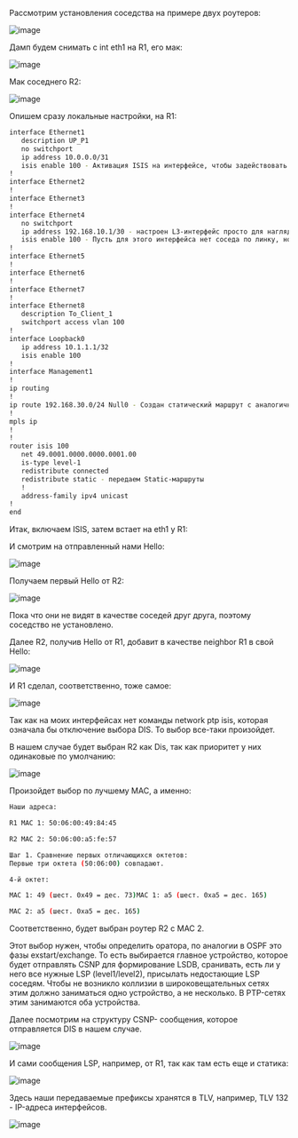 Рассмотрим установления соседства на примере двух роутеров:

![image](https://github.com/user-attachments/assets/cb620f1e-673c-4bda-9b23-e91a5830e9b0)

Дамп будем снимать с int eth1 на R1, его мак:

![image](https://github.com/user-attachments/assets/0eb6da02-6d12-4e9b-b3fc-b4a3a1295a73)

Мак соседнего R2:

![image](https://github.com/user-attachments/assets/b6c22128-c1ba-4de0-a67e-8e1fdea94bb9)

Опишем сразу локальные настройки, на R1:

```bash
interface Ethernet1
   description UP_P1
   no switchport
   ip address 10.0.0.0/31
   isis enable 100 - Активация ISIS на интерфейсе, чтобы задействовать его в обмене маршрутной информацией.
!
interface Ethernet2
!
interface Ethernet3
!
interface Ethernet4
   no switchport
   ip address 192.168.10.1/30 - настроен L3-интерфейс просто для наглядности передачи LSP в дампе.
   isis enable 100 - Пусть для этого интерфейса нет соседа по линку, но мы включаем на нем ISIS для возможности передать маршрут до 192.168.10.1/30.Вторым способом могло быть объявление сети через network в router ISIS.
!
interface Ethernet5
!
interface Ethernet6
!
interface Ethernet7
!
interface Ethernet8
   description To_Client_1
   switchport access vlan 100
!
interface Loopback0
   ip address 10.1.1.1/32
   isis enable 100
!
interface Management1
!
ip routing
!
ip route 192.168.30.0/24 Null0 - Создан статический маршрут с аналогичной целью для дампа.
!
mpls ip
!
!
router isis 100
   net 49.0001.0000.0000.0001.00
   is-type level-1
   redistribute connected 
   redistribute static - передаем Static-маршруты
   !
   address-family ipv4 unicast
!
end
```

Итак, включаем ISIS, затем встает на eth1 у R1:

И смотрим на отправленный нами Hello:

![image](https://github.com/user-attachments/assets/5cd768bd-440d-4291-8321-a09c2cb95b12)

Получаем первый Hello от R2:

![image](https://github.com/user-attachments/assets/79c28aa6-9958-403a-810d-54acf1d02ec7)

Пока что они не видят в качестве соседей друг друга, поэтому соседство не установлено.

Далее R2, получив Hello от R1, добавит в качестве neighbor R1 в свой Hello:

![image](https://github.com/user-attachments/assets/ded654e0-eafb-4fb1-b533-ffcd358e92cd)

И R1 сделал, соответственно, тоже самое:

![image](https://github.com/user-attachments/assets/d943eedc-11d9-462a-8582-eba6cd6a5bd1)

Так как на моих интерфейсах нет команды network ptp isis, которая означала бы отключение выбора DIS. То выбор все-таки произойдет.

В нашем случае будет выбран R2 как Dis, так как приоритет у них одинаковые по умолчанию:

![image](https://github.com/user-attachments/assets/5a972aec-8e64-49f1-8960-f5124d47cefa)

Произойдет выбор по лучшему MAC, а именно:

```bash
Наши адреса:

R1 MAC 1: 50:06:00:49:84:45

R2 MAC 2: 50:06:00:a5:fe:57

Шаг 1. Сравнение первых отличающихся октетов:
Первые три октета (50:06:00) совпадают.

4-й октет:

MAC 1: 49 (шест. 0x49 = дес. 73)MAC 1: a5 (шест. 0xa5 = дес. 165)

MAC 2: a5 (шест. 0xa5 = дес. 165)
```
Соответственно, будет выбран роутер R2 с MAC 2.

Этот выбор нужен, чтобы определить оратора, по аналогии в OSPF это фазы exstart/exchange. То есть выбирается главное устройство, которое будет отправлять CSNP для формирование LSDB, сранивать, есть ли у него все нужные LSP (level1/level2), присылать недостающие LSP соседям. Чтобы не возникло коллизии в широковещательных сетях этим должно заниматься одно устройство, а не несколько. В PTP-сетях этим занимаются оба устройства.

Далее посмотрим на структуру CSNP- сообщения, которое отправляется DIS в нашем случае.

![image](https://github.com/user-attachments/assets/fe6d6071-e846-4160-b5ea-bd5e276afcce)

И сами сообщения LSP, например, от R1, так как там есть еще и статика:

![image](https://github.com/user-attachments/assets/2589f791-c31c-40b8-9a86-cdbd97376ff1)

Здесь наши передаваемые префиксы хранятся в TLV, например, TLV 132 - IP-адреса интерфейсов.

![image](https://github.com/user-attachments/assets/869bd8d4-7db5-46f1-8e9f-e4048e911783)



